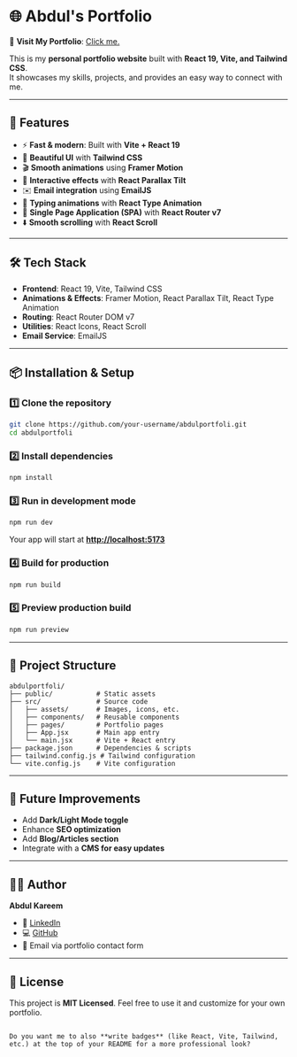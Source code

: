 # 🌐 Abdul's Portfolio

🔗 **Visit My Portfolio**: [Click me.](https://imabkareem.vercel.app)

This is my **personal portfolio website** built with **React 19, Vite, and Tailwind CSS**.  
It showcases my skills, projects, and provides an easy way to connect with me.

---

## 🚀 Features
- ⚡ **Fast & modern**: Built with **Vite + React 19**
- 🎨 **Beautiful UI** with **Tailwind CSS**
- 🎬 **Smooth animations** using **Framer Motion**
- 🔄 **Interactive effects** with **React Parallax Tilt**
- ✉️ **Email integration** using **EmailJS**
- 📜 **Typing animations** with **React Type Animation**
- 🎯 **Single Page Application (SPA)** with **React Router v7**
- ⬇️ **Smooth scrolling** with **React Scroll**

---

## 🛠️ Tech Stack
- **Frontend**: React 19, Vite, Tailwind CSS  
- **Animations & Effects**: Framer Motion, React Parallax Tilt, React Type Animation  
- **Routing**: React Router DOM v7  
- **Utilities**: React Icons, React Scroll  
- **Email Service**: EmailJS  

---

## 📦 Installation & Setup

### 1️⃣ Clone the repository
```bash
git clone https://github.com/your-username/abdulportfoli.git
cd abdulportfoli
````

### 2️⃣ Install dependencies

```bash
npm install
```

### 3️⃣ Run in development mode

```bash
npm run dev
```

Your app will start at **[http://localhost:5173](http://localhost:5173)**

### 4️⃣ Build for production

```bash
npm run build
```

### 5️⃣ Preview production build

```bash
npm run preview
```

---

## 📂 Project Structure

```
abdulportfoli/
├── public/           # Static assets
├── src/              # Source code
│   ├── assets/       # Images, icons, etc.
│   ├── components/   # Reusable components
│   ├── pages/        # Portfolio pages
│   ├── App.jsx       # Main app entry
│   └── main.jsx      # Vite + React entry
├── package.json      # Dependencies & scripts
├── tailwind.config.js # Tailwind configuration
└── vite.config.js    # Vite configuration
```

---

## 🌟 Future Improvements

* Add **Dark/Light Mode toggle**
* Enhance **SEO optimization**
* Add **Blog/Articles section**
* Integrate with a **CMS for easy updates**

---

## 👨‍💻 Author

**Abdul Kareem**

* 💼 [LinkedIn](https://linkedin.com/in/imabkareem)
* 💻 [GitHub](https://github.com/imabkareem)
* 📧 Email via portfolio contact form

---

## 📜 License

This project is **MIT Licensed**. Feel free to use it and customize for your own portfolio.

```

Do you want me to also **write badges** (like React, Vite, Tailwind, etc.) at the top of your README for a more professional look?
```
